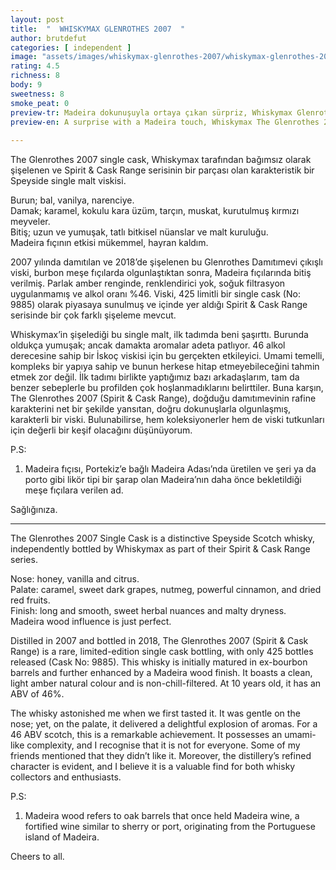 ```yaml
---
layout: post
title:  "  WHISKYMAX GLENROTHES 2007  "
author: brutdefut
categories: [ independent ]
image: "assets/images/whiskymax-glenrothes-2007/whiskymax-glenrothes-2007.JPG"
rating: 4.5
richness: 8
body: 9
sweetness: 8
smoke_peat: 0
preview-tr: Madeira dokunuşuyla ortaya çıkan sürpriz, Whiskymax Glenrothes 2007 Single Cask.                          
preview-en: A surprise with a Madeira touch, Whiskymax The Glenrothes 2007 Single Cask.  
                 
---
```


The Glenrothes 2007 single cask, Whiskymax tarafından bağımsız olarak şişelenen ve Spirit & Cask Range serisinin bir parçası olan karakteristik bir Speyside single malt viskisi.  

Burun; bal, vanilya, narenciye.  
Damak; karamel, kokulu kara üzüm, tarçın, muskat, kurutulmuş kırmızı meyveler.  
Bitiş; uzun ve yumuşak, tatlı bitkisel nüanslar ve malt kuruluğu.  
Madeira fıçının etkisi mükemmel, hayran kaldım.   

2007 yılında damıtılan ve 2018’de şişelenen bu Glenrothes Damıtımevi çıkışlı viski, burbon meşe fıçılarda olgunlaştıktan sonra, Madeira fıçılarında bitiş verilmiş. Parlak amber renginde, renklendirici yok, soğuk filtrasyon uygulanmamış ve alkol oranı %46. Viski, 425 limitli bir single cask (No: 9885) olarak piyasaya sunulmuş ve içinde yer aldığı Spirit & Cask Range serisinde bir çok farklı şişeleme mevcut.  

Whiskymax’in şişelediği bu single malt, ilk tadımda beni şaşırttı. Burunda oldukça yumuşak; ancak damakta aromalar adeta patlıyor. 46 alkol derecesine sahip bir İskoç viskisi için bu gerçekten etkileyici. Umami temelli, kompleks bir yapıya sahip ve bunun herkese hitap etmeyebileceğini tahmin etmek zor değil. İlk tadımı birlikte yaptığımız bazı arkadaşlarım, tam da benzer sebeplerle bu profilden çok hoşlanmadıklarını belirttiler. Buna karşın, The Glenrothes 2007 (Spirit & Cask Range), doğduğu damıtımevinin rafine karakterini net bir şekilde yansıtan, doğru dokunuşlarla olgunlaşmış, karakterli bir viski. Bulunabilirse, hem koleksiyonerler hem de viski tutkunları için değerli bir keşif olacağını düşünüyorum.     

P.S:  
1. Madeira fıçısı, Portekiz’e bağlı Madeira Adası’nda üretilen ve şeri ya da porto gibi likör tipi bir şarap olan Madeira’nın daha önce bekletildiği meşe fıçılara verilen ad. 

Sağlığınıza.         
   
-----------------------------------------------

<p id="english"></p>

The Glenrothes 2007 Single Cask is a distinctive Speyside Scotch whisky, independently bottled by Whiskymax as part of their Spirit & Cask Range series.  

Nose: honey, vanilla and citrus.  
Palate: caramel, sweet dark grapes, nutmeg, powerful cinnamon, and dried red fruits.  
Finish: long and smooth, sweet herbal nuances and malty dryness.  
Madeira wood influence is just perfect.  

Distilled in 2007 and bottled in 2018, The Glenrothes 2007 (Spirit & Cask Range) is a rare, limited-edition single cask bottling, with only 425 bottles released (Cask No: 9885). This whisky is initially matured in ex-bourbon barrels and further enhanced by a Madeira wood finish. It boasts a clean, light amber natural colour and is non-chill-filtered. At 10 years old, it has an ABV of 46%.  

The whisky astonished me when we first tasted it. It was gentle on the nose; yet, on the palate, it delivered a delightful explosion of aromas. For a 46 ABV scotch, this is a remarkable achievement. It possesses an umami-like complexity, and I recognise that it is not for everyone. Some of my friends mentioned that they didn’t like it. Moreover, the distillery’s refined character is evident, and I believe it is a valuable find for both whisky collectors and enthusiasts. 

P.S:  
1. Madeira wood refers to oak barrels that once held Madeira wine, a fortified wine similar to sherry or port, originating from the Portuguese island of Madeira. 

Cheers to all.   
    

  
